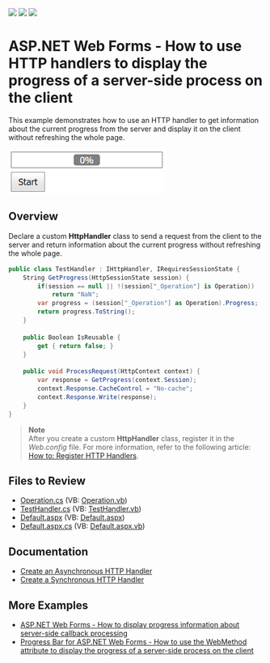 <!-- default badges list -->
![](https://img.shields.io/endpoint?url=https://codecentral.devexpress.com/api/v1/VersionRange/128565347/12.2.7%2B)
[![](https://img.shields.io/badge/Open_in_DevExpress_Support_Center-FF7200?style=flat-square&logo=DevExpress&logoColor=white)](https://supportcenter.devexpress.com/ticket/details/E4651)
[![](https://img.shields.io/badge/📖_How_to_use_DevExpress_Examples-e9f6fc?style=flat-square)](https://docs.devexpress.com/GeneralInformation/403183)
<!-- default badges end -->
# ASP.NET Web Forms - How to use HTTP handlers to display the progress of a server-side process on the client

This example demonstrates how to use an HTTP handler to get information about the current progress from the server and display it on the client without refreshing the whole page.

![HTTP handlers to display the progress](HTTPHandlers.png)

## Overview

Declare a custom **HttpHandler** class to send a request from the client to the server and return information about the current progress without refreshing the whole page.

```cs
public class TestHandler : IHttpHandler, IRequiresSessionState {
    String GetProgress(HttpSessionState session) {
        if(session == null || !(session["_Operation"] is Operation))
            return "NaN";
        var progress = (session["_Operation"] as Operation).Progress;
        return progress.ToString();
    }

    public Boolean IsReusable {
        get { return false; }
    }

    public void ProcessRequest(HttpContext context) {
        var response = GetProgress(context.Session);
        context.Response.CacheControl = "No-cache";
        context.Response.Write(response);
    }
}
```

> **Note**  
> After you create a custom **HttpHandler** class, register it in the *Web.config* file. For more information, refer to the following article: [How to: Register HTTP Handlers](https://learn.microsoft.com/en-us/previous-versions/aspnet/46c5ddfy(v=vs.100)?redirectedfrom=MSDN).

## Files to Review

* [Operation.cs](./CS/App_Code/Operation.cs) (VB: [Operation.vb](./VB/App_Code/Operation.vb))
* [TestHandler.cs](./CS/App_Code/TestHandler.cs) (VB: [TestHandler.vb](./VB/App_Code/TestHandler.vb))
* [Default.aspx](./CS/Default.aspx) (VB: [Default.aspx](./VB/Default.aspx))
* [Default.aspx.cs](./CS/Default.aspx.cs) (VB: [Default.aspx.vb](./VB/Default.aspx.vb))

## Documentation

* [Create an Asynchronous HTTP Handler](https://learn.microsoft.com/en-us/previous-versions/aspnet/ms227433(v=vs.100)?redirectedfrom=MSDN)
* [Create a Synchronous HTTP Handler](https://learn.microsoft.com/en-us/previous-versions/aspnet/ms228090(v=vs.100)?redirectedfrom=MSDN)

## More Examples

* [ASP.NET Web Forms - How to display progress information about server-side callback processing](https://github.com/DevExpress-Examples/web-forms-display-progress-information-about-callback-process)
* [Progress Bar for ASP.NET Web Forms - How to use the WebMethod attribute to display the progress of a server-side process on the client](https://github.com/DevExpress-Examples/asp-net-web-forms-progress-bar-display-server-process-progress)
